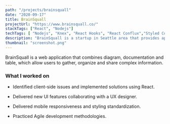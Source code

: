 ```yaml
---
path: "/projects/brainsquall"
date: "2020-09-17"
title: BrainSquall
projectUrl: "https://www.brainsquall.co/"
stackTags: ["React", "Nodejs"]
techTags: [ "Nodejs", "Knex", "React Hooks", "React Conflux","Styled Components", "Figma" ]
description: "BrainSquall is a startup in Seattle area that provides app of combination of diagram, documentation and table, which allow users to gather, organize and share complex information."
thumbnail: "screenshot.png"
---
```

BrainSquall is a web application that combines diagram, documentation and table, which allow users to gather, organize and share complex information.

### What I worked on
- Identified client-side issues and implemented solutions using React.

- Delivered new UI features collaborating with a UX designer.

- Delivered mobile responsiveness and styling standardization.

- Practiced Agile development methodologies.
